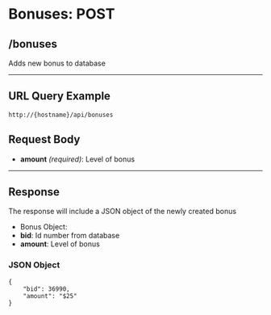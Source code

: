 # Bonuses: POST

## /bonuses

Adds new bonus to database

---

## URL Query Example

```
http://{hostname}/api/bonuses
```

## Request Body

- **amount** *(required)*: Level of bonus

---

## Response

The response will include a JSON object of the newly created bonus

- Bonus Object:
 - **bid**: Id number from database
 - **amount**: Level of bonus

### JSON Object

```
{
	"bid": 36990,
    "amount": "$25"
}
```
